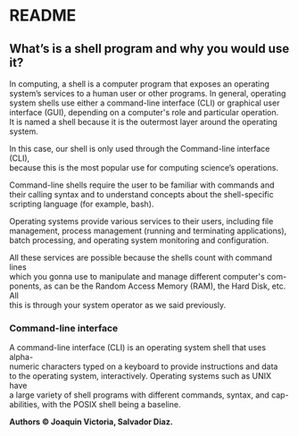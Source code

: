 # README

## What’s is a shell program and why you would use it?

In computing, a shell is a computer program that exposes an operating  
system’s services to a human user or other programs. In general, operating  
system shells use either a command-line interface (CLI) or graphical user  
interface (GUI), depending on a computer's role and particular operation.  
It is named a shell because it is the outermost layer around the operating   
system.

In this case, our shell is only used through the Command-line interface (CLI),  
because this is the most popular use for computing science’s operations.

Command-line shells require the user to be familiar with commands and  
their calling syntax and to understand concepts about the shell-specific  
scripting language (for example, bash).

Operating systems provide various services to their users, including file  
management, process management (running and terminating applications),  
batch processing, and operating system monitoring and configuration.

All these services are possible because the shells count with command lines  
which you gonna use to manipulate and manage different  computer's com-  
ponents, as can be the Random Access Memory (RAM), the Hard Disk, etc. All  
this is through your system operator as we said previously.

### Command-line interface

A command-line interface (CLI) is an operating system shell that uses  alpha-  
numeric characters typed on a keyboard to provide instructions and data  
to the operating system, interactively.
Operating systems such as UNIX have  
a large variety of shell programs with different commands, syntax, and cap-  
abilities, with the POSIX shell being a baseline.

**Authors © Joaquin Victoria, Salvador Diaz.**
